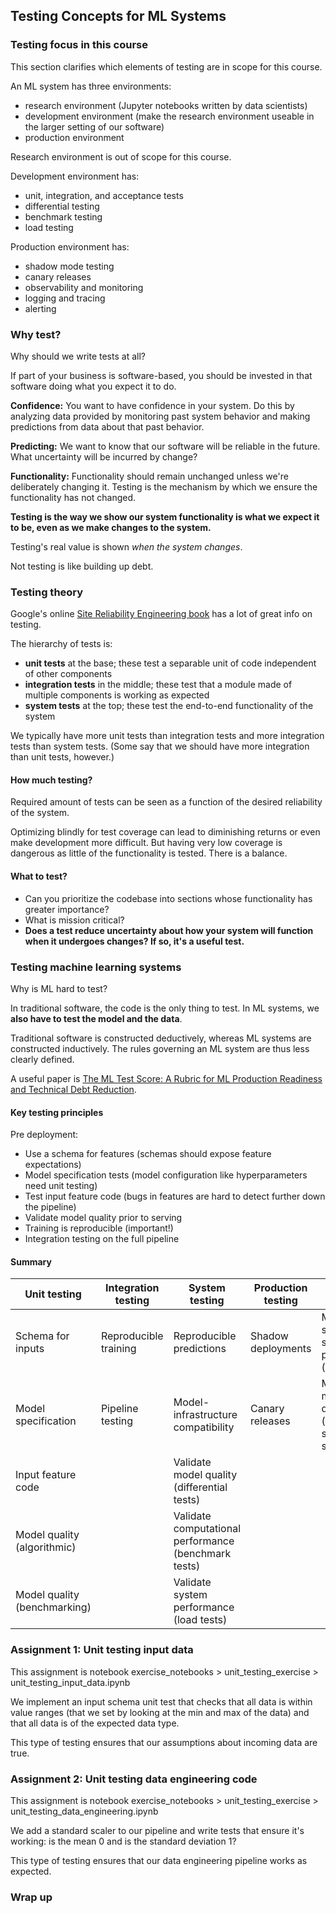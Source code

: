 ## Testing Concepts for ML Systems

### Testing focus in this course

This section clarifies which elements of testing are in scope for this course.

An ML system has three environments:

- research environment (Jupyter notebooks written by data scientists)
- development environment (make the research environment useable in the larger setting of our software)
- production environment

Research environment is out of scope for this course.

Development environment has:

- unit, integration, and acceptance tests
- differential testing
- benchmark testing
- load testing

Production environment has:

- shadow mode testing
- canary releases
- observability and monitoring
- logging and tracing
- alerting

### Why test?

Why should we write tests at all?

If part of your business is software-based, you should be invested in that software doing what you expect it to do.

**Confidence:** You want to have confidence in your system. Do this by analyzing data provided by monitoring past system behavior and making predictions from data about that past behavior.

**Predicting:** We want to know that our software will be reliable in the future. What uncertainty will be incurred by change?

**Functionality:** Functionality should remain unchanged unless we're deliberately changing it. Testing is the mechanism by which we ensure the functionality has not changed.

**Testing is the way we show our system functionality is what we expect it to be, even as we make changes to the system.**

Testing's real value is shown *when the system changes*.

Not testing is like building up debt.

### Testing theory

Google's online [Site Reliability Engineering book](https://landing.google.com/sre/sre-book/toc/index.html) has a lot of great info on testing.

The hierarchy of tests is:

- **unit tests** at the base; these test a separable unit of code independent of other components
- **integration tests** in the middle; these test that a module made of multiple components is working as expected
- **system tests** at the top; these test the end-to-end functionality of the system

We typically have more unit tests than integration tests and more integration tests than system tests. (Some say that we should have more integration than unit tests, however.)

#### How much testing?

Required amount of tests can be seen as a function of the desired reliability of the system. 

Optimizing blindly for test coverage can lead to diminishing returns or even make development more difficult. But having very low coverage is dangerous as little of the functionality is tested. There is a balance.

#### What to test?

- Can you prioritize the codebase into sections whose functionality has greater importance?
- What is mission critical?
- **Does a test reduce uncertainty about how your system will function when it undergoes changes? If so, it's a useful test.**

### Testing machine learning systems

Why is ML hard to test?

In traditional software, the code is the only thing to test. In ML systems, we **also have to test the model and the data**.

Traditional software is constructed deductively, whereas ML systems are constructed inductively. The rules governing an ML system are thus less clearly defined.

A useful paper is [The ML Test Score: A Rubric for ML Production Readiness and Technical Debt Reduction](https://static.googleusercontent.com/media/research.google.com/en//pubs/archive/aad9f93b86b7addfea4c419b9100c6cdd26cacea.pdf).

#### Key testing principles

Pre deployment:

- Use a schema for features (schemas should expose feature expectations)
- Model specification tests (model configuration like hyperparameters need unit testing)
- Test input feature code (bugs in features are hard to detect further down the pipeline)
- Validate model quality prior to serving
- Training is reproducible (important!)
- Integration testing on the full pipeline

#### Summary

| Unit testing                 | Integration testing   | System testing                                       | Production testing | Monitoring                                        |
| ---------------------------- | --------------------- | ---------------------------------------------------- | ------------------ | ------------------------------------------------- |
| Schema for inputs            | Reproducible training | Reproducible predictions                             | Shadow deployments | Monitor system serving performance (latency)      |
| Model specification          | Pipeline testing      | Model-infrastructure compatibility                   | Canary releases    | Monitor model quality (accuracy, skew, staleness) |
| Input feature code           |                       | Validate model quality (differential tests)          |                    |                                                   |
| Model quality (algorithmic)  |                       | Validate computational performance (benchmark tests) |                    |                                                   |
| Model quality (benchmarking) |                       | Validate system performance (load tests)             |                    |                                                   |

### Assignment 1: Unit testing input data

This assignment is notebook exercise_notebooks > unit_testing_exercise > unit_testing_input_data.ipynb

We implement an input schema unit test that checks that all data is within value ranges (that we set by looking at the min and max of the data) and that all data is of the expected data type.

This type of testing ensures that our assumptions about incoming data are true.

### Assignment 2: Unit testing data engineering code

This assignment is notebook exercise_notebooks > unit_testing_exercise > unit_testing_data_engineering.ipynb

We add a standard scaler to our pipeline and write tests that ensure it's working: is the mean 0 and is the standard deviation 1?

This type of testing ensures that our data engineering pipeline works as expected.

### Wrap up


